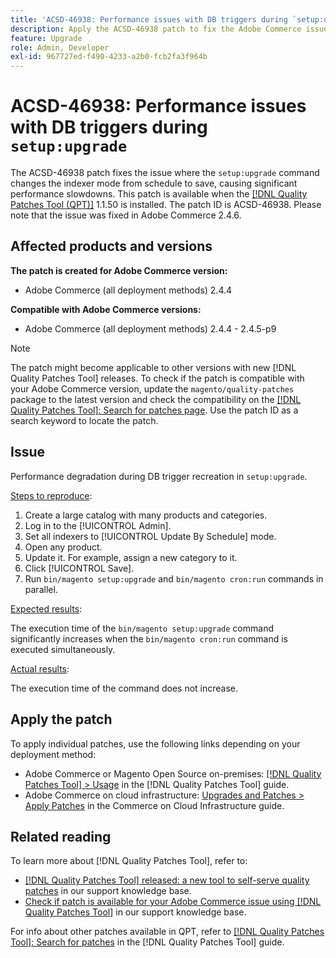 ```yaml
---
title: 'ACSD-46938: Performance issues with DB triggers during `setup:upgrade`'
description: Apply the ACSD-46938 patch to fix the Adobe Commerce issue where the `setup:upgrade` command changes the indexer mode from schedule to save, causing significant performance slowdowns.
feature: Upgrade
role: Admin, Developer
exl-id: 967727ed-f490-4233-a2b0-fcb2fa3f964b
---
```

# ACSD-46938: Performance issues with DB triggers during `setup:upgrade`

The ACSD-46938 patch fixes the issue where the `setup:upgrade` command changes the indexer mode from schedule to save, causing significant performance slowdowns. This patch is available when the [[!DNL Quality Patches Tool (QPT)]](/help/announcements/adobe-commerce-announcements/magento-quality-patches-released-new-tool-to-self-serve-quality-patches.md) 1.1.50 is installed. The patch ID is ACSD-46938. Please note that the issue was fixed in Adobe Commerce 2.4.6.

## Affected products and versions

**The patch is created for Adobe Commerce version:**

* Adobe Commerce (all deployment methods) 2.4.4

**Compatible with Adobe Commerce versions:**

* Adobe Commerce (all deployment methods) 2.4.4 - 2.4.5-p9

>[!NOTE]
>
>The patch might become applicable to other versions with new [!DNL Quality Patches Tool] releases. To check if the patch is compatible with your Adobe Commerce version, update the `magento/quality-patches` package to the latest version and check the compatibility on the [[!DNL Quality Patches Tool]: Search for patches page](https://experienceleague.adobe.com/tools/commerce-quality-patches/index.html). Use the patch ID as a search keyword to locate the patch.

## Issue

Performance degradation during DB trigger recreation in `setup:upgrade`.

<u>Steps to reproduce</u>:

1. Create a large catalog with many products and categories.
1. Log in to the [!UICONTROL Admin].
1. Set all indexers to [!UICONTROL Update By Schedule] mode.
1. Open any product.
1. Update it. For example, assign a new category to it.
1. Click [!UICONTROL Save].
1. Run `bin/magento setup:upgrade` and `bin/magento cron:run` commands in parallel.

<u>Expected results</u>:

The execution time of the `bin/magento setup:upgrade` command significantly increases when the `bin/magento cron:run` command is executed simultaneously.

<u>Actual results</u>:

The execution time of the command does not increase.

## Apply the patch

To apply individual patches, use the following links depending on your deployment method:

* Adobe Commerce or Magento Open Source on-premises: [[!DNL Quality Patches Tool] > Usage](https://experienceleague.adobe.com/docs/commerce-operations/tools/quality-patches-tool/usage.html) in the [!DNL Quality Patches Tool] guide.
* Adobe Commerce on cloud infrastructure: [Upgrades and Patches > Apply Patches](https://experienceleague.adobe.com/docs/commerce-cloud-service/user-guide/develop/upgrade/apply-patches.html) in the Commerce on Cloud Infrastructure guide.

## Related reading

To learn more about [!DNL Quality Patches Tool], refer to:

* [[!DNL Quality Patches Tool] released: a new tool to self-serve quality patches](/help/announcements/adobe-commerce-announcements/magento-quality-patches-released-new-tool-to-self-serve-quality-patches.md) in our support knowledge base.
* [Check if patch is available for your Adobe Commerce issue using [!DNL Quality Patches Tool]](/help/support-tools/patches-available-in-qpt-tool/check-patch-for-magento-issue-with-magento-quality-patches.md) in our support knowledge base.

For info about other patches available in QPT, refer to [[!DNL Quality Patches Tool]: Search for patches](https://experienceleague.adobe.com/tools/commerce-quality-patches/index.html) in the [!DNL Quality Patches Tool] guide.
